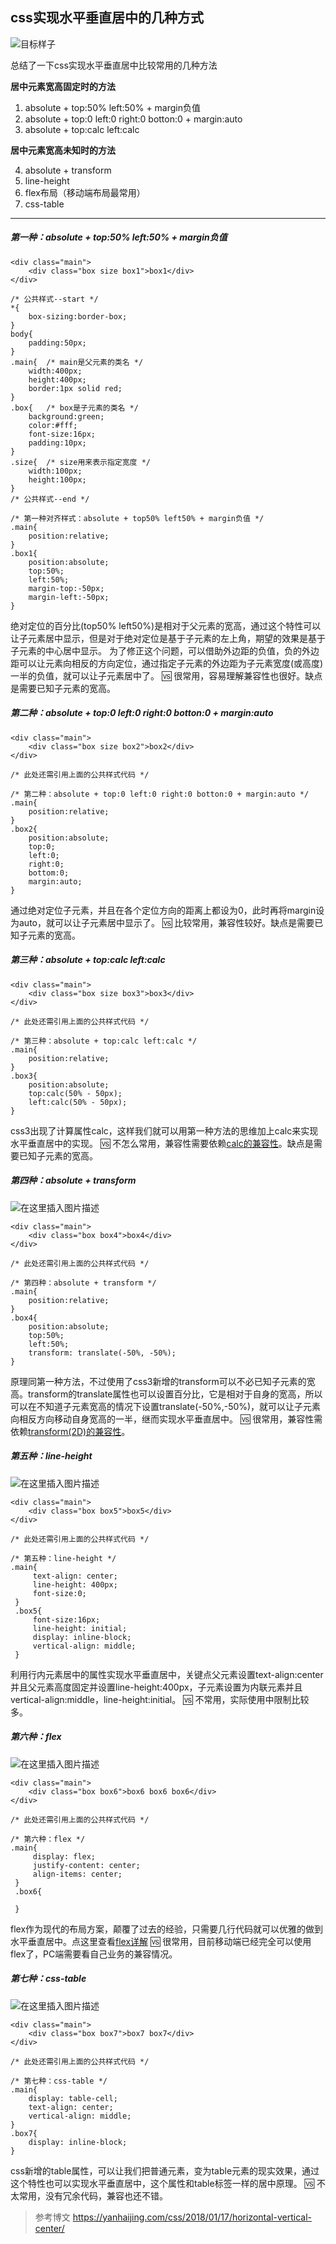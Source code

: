 ## css实现水平垂直居中的几种方式
![目标样子](https://img-blog.csdnimg.cn/20190123140158975.png)


总结了一下css实现水平垂直居中比较常用的几种方法

**居中元素宽高固定时的方法**
1. absolute + top:50% left:50% + margin负值
2. absolute + top:0 left:0 right:0 botton:0 + margin:auto
3. absolute + top:calc left:calc

**居中元素宽高未知时的方法**

4. absolute + transform
5. line-height
6. flex布局（移动端布局最常用）
7. css-table

------
##### 第一种：absolute + top:50% left:50% + margin负值

```
<div class="main">
    <div class="box size box1">box1</div>
</div>
```

```
/* 公共样式--start */
*{
    box-sizing:border-box;
}
body{
    padding:50px;
}
.main{	/* main是父元素的类名 */
    width:400px;
    height:400px;
    border:1px solid red;
}
.box{	/* box是子元素的类名 */
    background:green;
    color:#fff;
    font-size:16px;
    padding:10px;
}
.size{	/* size用来表示指定宽度 */
    width:100px;
    height:100px;
}
/* 公共样式--end */

/* 第一种对齐样式：absolute + top50% left50% + margin负值 */
.main{
    position:relative;
}
.box1{
    position:absolute;
    top:50%;
    left:50%;
    margin-top:-50px;
    margin-left:-50px;
}
```
绝对定位的百分比(top50% left50%)是相对于父元素的宽高，通过这个特性可以让子元素居中显示，但是对于绝对定位是基于子元素的左上角，期望的效果是基于子元素的中心居中显示。
为了修正这个问题，可以借助外边距的负值，负的外边距可以让元素向相反的方向定位，通过指定子元素的外边距为子元素宽度(或高度)一半的负值，就可以让子元素居中了。
🆚 很常用，容易理解兼容性也很好。缺点是需要已知子元素的宽高。

##### 第二种：absolute + top:0 left:0 right:0 botton:0 + margin:auto

```
<div class="main">
    <div class="box size box2">box2</div>
</div>
```

```
/* 此处还需引用上面的公共样式代码 */

/* 第二种：absolute + top:0 left:0 right:0 botton:0 + margin:auto */
.main{
    position:relative;
}
.box2{
    position:absolute;
    top:0;
    left:0;
    right:0;
    bottom:0;
    margin:auto;
}
```
通过绝对定位子元素，并且在各个定位方向的距离上都设为0，此时再将margin设为auto，就可以让子元素居中显示了。
🆚 比较常用，兼容性较好。缺点是需要已知子元素的宽高。

##### 第三种：absolute + top:calc left:calc

```
<div class="main">
    <div class="box size box3">box3</div>
</div>
```

```
/* 此处还需引用上面的公共样式代码 */

/* 第三种：absolute + top:calc left:calc */
.main{
    position:relative;
}
.box3{
    position:absolute;
    top:calc(50% - 50px);
    left:calc(50% - 50px);
}
```
css3出现了计算属性calc，这样我们就可以用第一种方法的思维加上calc来实现水平垂直居中的实现。
🆚 不怎么常用，兼容性需要依赖[calc的兼容性](https://www.css88.com/book/css/values/functional/calc%28%29.htm)。缺点是需要已知子元素的宽高。

##### 第四种：absolute + transform
![在这里插入图片描述](https://img-blog.csdnimg.cn/20190123151158668.png)
```
<div class="main">
    <div class="box box4">box4</div>
</div>
```

```
/* 此处还需引用上面的公共样式代码 */

/* 第四种：absolute + transform */
.main{
    position:relative;
}
.box4{
    position:absolute;
    top:50%;
    left:50%;
    transform: translate(-50%, -50%);
}
```
原理同第一种方法，不过使用了css3新增的transform可以不必已知子元素的宽高。transform的translate属性也可以设置百分比，它是相对于自身的宽高，所以可以在不知道子元素宽高的情况下设置translate(-50%,-50%)，就可以让子元素向相反方向移动自身宽高的一半，继而实现水平垂直居中。
🆚 很常用，兼容性需依赖[transform(2D)的兼容性](http://www.runoob.com/cssref/css3-pr-transform.html)。

##### 第五种：line-height
![在这里插入图片描述](https://img-blog.csdnimg.cn/20190123151747344.png)
```
<div class="main">
    <div class="box box5">box5</div>
</div>
```

```
/* 此处还需引用上面的公共样式代码 */

/* 第五种：line-height */
.main{
     text-align: center;
     line-height: 400px;
     font-size:0;
 }
 .box5{
     font-size:16px;
     line-height: initial;
     display: inline-block;
     vertical-align: middle;
 }
```
利用行内元素居中的属性实现水平垂直居中，关键点父元素设置text-align:center并且父元素高度固定并设置line-height:400px，子元素设置为内联元素并且vertical-align:middle，line-height:initial。
🆚 不常用，实际使用中限制比较多。

##### 第六种：flex
![在这里插入图片描述](https://img-blog.csdnimg.cn/20190123152750297.png)

```
<div class="main">
    <div class="box box6">box6 box6 box6</div>
</div>
```

```
/* 此处还需引用上面的公共样式代码 */

/* 第六种：flex */
.main{
     display: flex;
     justify-content: center;
     align-items: center;
 }
 .box6{
     
 }
```
flex作为现代的布局方案，颠覆了过去的经验，只需要几行代码就可以优雅的做到水平垂直居中。点这里查看[flex详解](http://www.ruanyifeng.com/blog/2015/07/flex-grammar.html)
🆚 很常用，目前移动端已经完全可以使用flex了，PC端需要看自己业务的兼容情况。

##### 第七种：css-table
![在这里插入图片描述](https://img-blog.csdnimg.cn/20190123153926799.png)

```
<div class="main">
    <div class="box box7">box7 box7</div>
</div>
```

```
/* 此处还需引用上面的公共样式代码 */

/* 第七种：css-table */
.main{
    display: table-cell;
    text-align: center;
    vertical-align: middle;
}
.box7{
    display: inline-block;
}
```
css新增的table属性，可以让我们把普通元素，变为table元素的现实效果，通过这个特性也可以实现水平垂直居中，这个属性和table标签一样的居中原理。
🆚 不太常用，没有冗余代码，兼容也还不错。


> 参考博文
> https://yanhaijing.com/css/2018/01/17/horizontal-vertical-center/

